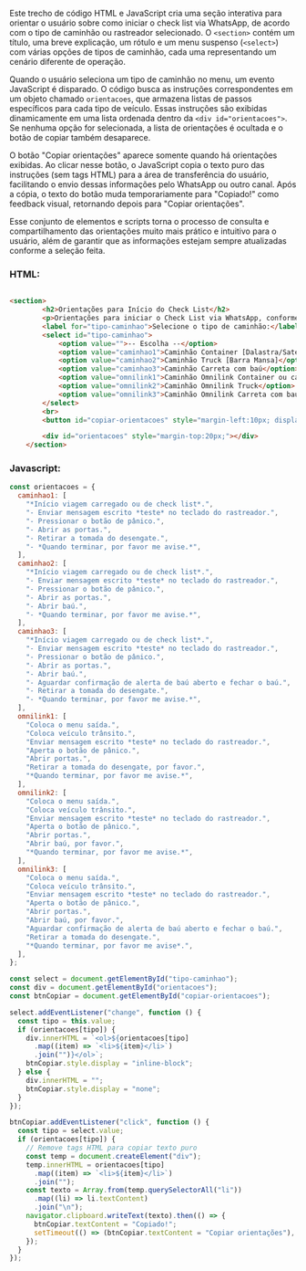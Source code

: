 Este trecho de código HTML e JavaScript cria uma seção interativa para orientar o usuário sobre como iniciar o check list via WhatsApp, de acordo com o tipo de caminhão ou rastreador selecionado. O `<section>` contém um título, uma breve explicação, um rótulo e um menu suspenso (`<select>`) com várias opções de tipos de caminhão, cada uma representando um cenário diferente de operação.

Quando o usuário seleciona um tipo de caminhão no menu, um evento JavaScript é disparado. O código busca as instruções correspondentes em um objeto chamado `orientacoes`, que armazena listas de passos específicos para cada tipo de veículo. Essas instruções são exibidas dinamicamente em uma lista ordenada dentro da `<div id="orientacoes">`. Se nenhuma opção for selecionada, a lista de orientações é ocultada e o botão de copiar também desaparece.

O botão "Copiar orientações" aparece somente quando há orientações exibidas. Ao clicar nesse botão, o JavaScript copia o texto puro das instruções (sem tags HTML) para a área de transferência do usuário, facilitando o envio dessas informações pelo WhatsApp ou outro canal. Após a cópia, o texto do botão muda temporariamente para "Copiado!" como feedback visual, retornando depois para "Copiar orientações".

Esse conjunto de elementos e scripts torna o processo de consulta e compartilhamento das orientações muito mais prático e intuitivo para o usuário, além de garantir que as informações estejam sempre atualizadas conforme a seleção feita.

### HTML:

```HTML

<section>
        <h2>Orientações para Início do Check List</h2>
        <p>Orientações para iniciar o Check List via WhatsApp, conforme o tipo do veículo ou rastreador. </p>
        <label for="tipo-caminhao">Selecione o tipo de caminhão:</label>
        <select id="tipo-caminhao">
            <option value="">-- Escolha --</option>
            <option value="caminhao1">Caminhão Container [Dalastra/Satel]</option>
            <option value="caminhao2">Caminhão Truck [Barra Mansa]</option>
            <option value="caminhao3">Caminhão Carreta com baú</option>
            <option value="omnilink1">Caminhão Omnilink Container ou carreta</option>
            <option value="omnilink2">Caminhão Omnilink Truck</option>
            <option value="omnilink3">Caminhão Omnilink Carreta com baú</option>
        </select>
        <br>
        <button id="copiar-orientacoes" style="margin-left:10px; display:none;">Copiar orientações</button>

        <div id="orientacoes" style="margin-top:20px;"></div>
    </section>

```
### Javascript:

```js
const orientacoes = {
  caminhao1: [
    "*Início viagem carregado ou de check list*.",
    "- Enviar mensagem escrito *teste* no teclado do rastreador.",
    "- Pressionar o botão de pânico.",
    "- Abrir as portas.",
    "- Retirar a tomada do desengate.",
    "- *Quando terminar, por favor me avise.*",
  ],
  caminhao2: [
    "*Início viagem carregado ou de check list*.",
    "- Enviar mensagem escrito *teste* no teclado do rastreador.",
    "- Pressionar o botão de pânico.",
    "- Abrir as portas.",
    "- Abrir baú.",
    "- *Quando terminar, por favor me avise.*",
  ],
  caminhao3: [
    "*Início viagem carregado ou de check list*.",
    "- Enviar mensagem escrito *teste* no teclado do rastreador.",
    "- Pressionar o botão de pânico.",
    "- Abrir as portas.",
    "- Abrir baú.",
    "- Aguardar confirmação de alerta de baú aberto e fechar o baú.",
    "- Retirar a tomada do desengate.",
    "- *Quando terminar, por favor me avise.*",
  ],
  omnilink1: [
    "Coloca o menu saída.",
    "Coloca veículo trânsito.",
    "Enviar mensagem escrito *teste* no teclado do rastreador.",
    "Aperta o botão de pânico.",
    "Abrir portas.",
    "Retirar a tomada do desengate, por favor.",
    "*Quando terminar, por favor me avise.*",
  ],
  omnilink2: [
    "Coloca o menu saída.",
    "Coloca veículo trânsito.",
    "Enviar mensagem escrito *teste* no teclado do rastreador.",
    "Aperta o botão de pânico.",
    "Abrir portas.",
    "Abrir baú, por favor.",
    "*Quando terminar, por favor me avise.*",
  ],
  omnilink3: [
    "Coloca o menu saída.",
    "Coloca veículo trânsito.",
    "Enviar mensagem escrito *teste* no teclado do rastreador.",
    "Aperta o botão de pânico.",
    "Abrir portas.",
    "Abrir baú, por favor.",
    "Aguardar confirmação de alerta de baú aberto e fechar o baú.",
    "Retirar a tomada do desengate.",
    "*Quando terminar, por favor me avise*.",
  ],
};

const select = document.getElementById("tipo-caminhao");
const div = document.getElementById("orientacoes");
const btnCopiar = document.getElementById("copiar-orientacoes");

select.addEventListener("change", function () {
  const tipo = this.value;
  if (orientacoes[tipo]) {
    div.innerHTML = `<ol>${orientacoes[tipo]
      .map((item) => `<li>${item}</li>`)
      .join("")}</ol>`;
    btnCopiar.style.display = "inline-block";
  } else {
    div.innerHTML = "";
    btnCopiar.style.display = "none";
  }
});

btnCopiar.addEventListener("click", function () {
  const tipo = select.value;
  if (orientacoes[tipo]) {
    // Remove tags HTML para copiar texto puro
    const temp = document.createElement("div");
    temp.innerHTML = orientacoes[tipo]
      .map((item) => `<li>${item}</li>`)
      .join("");
    const texto = Array.from(temp.querySelectorAll("li"))
      .map((li) => li.textContent)
      .join("\n");
    navigator.clipboard.writeText(texto).then(() => {
      btnCopiar.textContent = "Copiado!";
      setTimeout(() => (btnCopiar.textContent = "Copiar orientações"), 1500);
    });
  }
});
```
